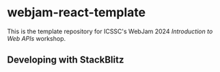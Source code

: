 # webjam-react-template

This is the template repository for ICSSC's WebJam 2024 _Introduction to Web APIs_ workshop.

## Developing with StackBlitz
